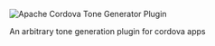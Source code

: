 
![Apache Cordova Tone Generator Plugin](https://raw.githubusercontent.com/sdesalas/cordova-plugin-tonegenerator/master/image.jpg)

An arbitrary tone generation plugin for cordova apps

